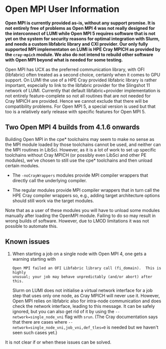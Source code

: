 # Open MPI User Information

**Open MPI is currently provided as-is, without any support promise. It is not entirely
free of problems as Open MPI 4 was not really designed for the interconnect of LUMI
while Open MPI 5 requires software that is not yet on the system for security reasons
for optimal integration with Slurm, and needs a custom libfabric library and CXI provider.
Our only fully supported MPI implementaton on LUMI is HPE Cray MPICH as provided by
the `cray-mpich` module. We also do not intend to rebuild other software with 
Open MPI beyond what is needed for some testing.**

Open MPI has UCX as the preferred communication library, with OFI (libfabric) often
treated as a second choice, certainly when it comes to GPU support. On LUMI the 
use of a HPE Cray provided libfabric library is rather important, especially to
link to the libfabric provider for the Slingshot 11 network of LUMI. Currently
that default libfabric+provider implementation is not entirely feature-complete so not all
routines that are not needed for Cray MPICH are provided. Hence we cannot exclude 
that there will be compatibility problems. For Open MPI 5, a special version is used
but that too is a relatively early release with specific features for Open MPI 5.


## Two Open MPI 4 builds from 4.1.6 onwards

Building Open MPI in the cpe\* toolchains may seem to make no sense as the MPI
module loaded by those toolchains cannot be used, and neither can the MPI
routines in LibSci. However, as it is a lot of work to set up specific toolchains
without Cray MPICH (or possibly even LibSci and other PE modules), we've 
chosen to still use the cpe\* toolchains and then unload certain modules.

-   The `-noCrayWrappers` modules provide MPI compiler wrappers that directly call
    the underlying compiler.
        
-   The regular modules provide MPI compiler wrappers that in turn call the 
    HPE Cray compiler wrappers so, e.g., adding target architecture options 
    should still work via the target modules.

Note that as a user of these modules you will have to unload some modules manually
after loading the OpenMPI module. Failing to do so may result in wrong builds of
software. However, due to LMOD limitations it was not possible to automate this.


## Known issues

1.  When starting a job on a single node with Open MPI 4, one gets a warning starting with

    ```
    Open MPI failed an OFI Libfabric library call (fi_domain).  This is highly
    unusual; your job may behave unpredictably (and/or abort) after this.
    ```

    Slurm on LUMI does not initialise a virtual network interface for a job step
    that uses only one node, as Cray MPICH will never use it. However, Open MPI 
    relies on libfabric also for intra-node communication and does check the network
    interface, leading to this message. It can be safely ignored, but you can also 
    get rid of it by using the `--network=single_node_vni` flag with `srun`.
    (The Cray documentation says that there are cases where 
    `--network=single_node_vni,job_vni,def_tles=0` is needed but we haven't seen such
    cases yet.)

It is not clear if or when these issues can be solved.
